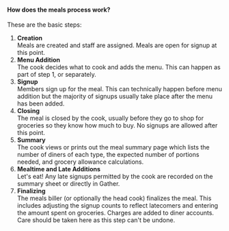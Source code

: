 #### How does the meals process work?

These are the basic steps:

1. **Creation**<br/>Meals are created and staff are assigned. Meals are open for signup at this point.
1. **Menu Addition**<br/>The cook decides what to cook and adds the menu. This can happen as part of step 1, or separately.
1. **Signup**<br/>Members sign up for the meal. This can technically happen before menu addition but the majority of signups usually take place after the menu has been added.
1. **Closing**<br/>The meal is closed by the cook, usually before they go to shop for groceries so they know how much to buy. No signups are allowed after this point.
1. **Summary**<br/>The cook views or prints out the meal summary page which lists the number of diners of each type, the expected number of portions needed, and grocery allowance calculations.
1. **Mealtime and Late Additions**<br/>Let's eat! Any late signups permitted by the cook are recorded on the summary sheet or directly in Gather.
1. **Finalizing**<br/>The meals biller (or optionally the head cook) finalizes the meal. This includes adjusting the signup counts to reflect latecomers and entering the amount spent on groceries. Charges are added to diner accounts. Care should be taken here as this step can't be undone.
